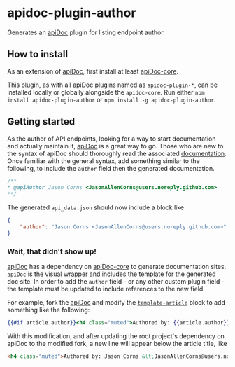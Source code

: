# apidoc-plugin-author
Generates an [apiDoc](https://github.com/apidoc/apidoc) plugin for listing endpoint author.

## How to install
As an extension of [apiDoc](https://github.com/apidoc/apidoc), first install at least [apiDoc-core](https://github.com/apidoc/apidoc-core).

This plugin, as with all apiDoc plugins named as `apidoc-plugin-*`, can be installed locally or globally alongside the `apidoc-core`. Run either `npm install apidoc-plugin-author` or `npm install -g apidoc-plugin-author`.

## Getting started
As the author of API endpoints, looking for a way to start documentation and actually maintain it, [apiDoc](https://github.com/apidoc/apidoc) is a great way to go.  Those who are new to the syntax of apiDoc should thoroughly read the associated [documentation](http://apidocjs.com/).  Once familiar with the general syntax, add something similar to the following, to include the `author` field then the generated documentation.
```js
/**
* @apiAuthor Jason Corns <JasonAllenCorns@users.noreply.github.com>
**/
```

The generated `api_data.json` should now include a block like
``` json
{
    "author": "Jason Corns <JasonAllenCorns@users.noreply.github.com>"
}
```

### Wait, that didn't show up!
[apiDoc](https://github.com/apidoc/apidoc) has a dependency on [apiDoc-core](https://github.com/apidoc/apidoc-core) to generate documentation sites.  `apiDoc` is the visual wrapper and includes the template for the generated doc site.  In order to add the `author` field - or any other custom plugin field - the template must be updated to include references to the new field.

For example, fork the [apiDoc](https://github.com/apidoc/apidoc) and modify the [`template-article`](https://github.com/apidoc/apidoc/blob/7382ed049b805201e8253cbb03810065f301dbd8/template/index.html#L99-L104) block to add something like the following:
``` handlebars
{{#if article.author}}<h4 class="muted">Authored by: {{article.author}}</h4>{{/if}}
```

With this modification, and after updating the root project's dependency on apiDoc to the modified fork, a new line will appear below the article title, like
``` html
<h4 class="muted">Authored by: Jason Corns &lt;JasonAllenCorns@users.noreply.github.com&gt;</h4>
```